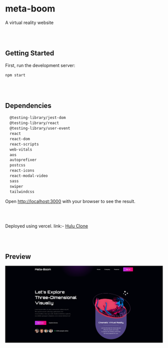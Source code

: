 # meta-boom

A virtual reality website

<Br /><Br />

## Getting Started

First, run the development server:

```bash
npm start
```

<Br /><Br />

## Dependencies

```bash
  @testing-library/jest-dom
  @testing-library/react
  @testing-library/user-event
  react
  react-dom
  react-scripts
  web-vitals
  aos
  autoprefixer
  postcss
  react-icons
  react-modal-video
  sass
  swiper
  tailwindcss
```

Open [http://localhost:3000](http://localhost:3000) with your browser to see the result.

<Br /><Br />

Deployed using vercel.
link:- [Hulu Clone](https://https://meta-boom.vercel.app/)

<Br /><Br />

## Preview

<img src="./public/Meta-Boom.png" alt="preview"/>

<Br /><Br />
